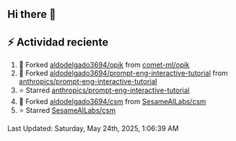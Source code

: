 ## Hi there 👋

## :zap: Actividad reciente
<!--RECENT_ACTIVITY:start-->
1. 🔱 Forked [aldodelgado3694/opik](https://github.com/aldodelgado3694/opik) from [comet-ml/opik](https://github.com/comet-ml/opik)<br>
2. 🔱 Forked [aldodelgado3694/prompt-eng-interactive-tutorial](https://github.com/aldodelgado3694/prompt-eng-interactive-tutorial) from [anthropics/prompt-eng-interactive-tutorial](https://github.com/anthropics/prompt-eng-interactive-tutorial)<br>
3. ⭐ Starred [anthropics/prompt-eng-interactive-tutorial](https://github.com/anthropics/prompt-eng-interactive-tutorial)<br>
4. 🔱 Forked [aldodelgado3694/csm](https://github.com/aldodelgado3694/csm) from [SesameAILabs/csm](https://github.com/SesameAILabs/csm)<br>
5. ⭐ Starred [SesameAILabs/csm](https://github.com/SesameAILabs/csm)<br>
<!--RECENT_ACTIVITY:end-->

<!--RECENT_ACTIVITY:last_update-->
Last Updated: Saturday, May 24th, 2025, 1:06:39 AM
<!--RECENT_ACTIVITY:last_update_end-->

<!--
**aldodelgado3694/aldodelgado3694** is a ✨ _special_ ✨ repository because its `README.md` (this file) appears on your GitHub profile.

Here are some ideas to get you started:

- 🔭 I’m currently working on ...
- 🌱 I’m currently learning ...
- 👯 I’m looking to collaborate on ...
- 🤔 I’m looking for help with ...
- 💬 Ask me about ...
- 📫 How to reach me: ...
- 😄 Pronouns: ...
- ⚡ Fun fact: ...
-->
